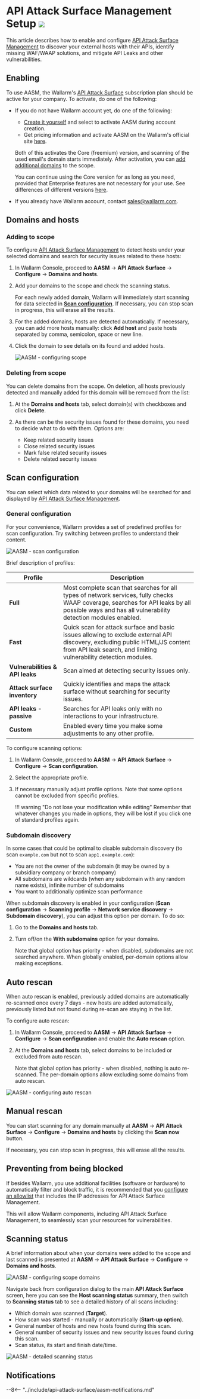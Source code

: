 [link-aasm-security-issue-risk-level]:  ../user-guides/vulnerabilities.md#issue-risk-level
[link-integrations-intro]:              ../user-guides/settings/integrations/integrations-intro.md
[link-integrations-email]:              ../user-guides/settings/integrations/email.md#setting-up-integration

# API Attack Surface Management Setup  <a href="../../about-wallarm/subscription-plans/#api-attack-surface"><img src="../../images/api-attack-surface-tag.svg" style="border: none;"></a>

This article describes how to enable and configure [API Attack Surface Management](overview.md) to discover your external hosts with their APIs, identify missing WAF/WAAP solutions, and mitigate API Leaks and other vulnerabilities.

## Enabling

To use AASM, the Wallarm's [API Attack Surface](../about-wallarm/subscription-plans.md#api-attack-surface) subscription plan should be active for your company. To activate, do one of the following:

* If you do not have Wallarm account yet, do one of the following:

    * [Create it yourself](../quickstart/getting-started.md#self-signup-and-security-edge-free-tier) and select to activate AASM during account creation.
    * Get pricing information and activate AASM on the Wallarm's official site [here](https://www.wallarm.com/product/aasm).

    Both of this activates the Core (freemium) version, and scanning of the used email's domain starts immediately. After activation, you can [add additional domains](setup.md) to the scope.

    You can continue using the Core version for as long as you need, provided that Enterprise features are not necessary for your use. See differences of different versions [here](https://www.wallarm.com/product/aasm-pricing).

* If you already have Wallarm account, contact [sales@wallarm.com](mailto:sales@wallarm.com).

## Domains and hosts

### Adding to scope

To configure [API Attack Surface Management](overview.md) to detect hosts under your selected domains and search for security issues related to these hosts:

1. In Wallarm Console, proceed to **AASM** → **API Attack Surface** → **Configure** → **Domains and hosts**.
1. Add your domains to the scope and check the scanning status.

    For each newly added domain, Wallarm will immediately start scanning for data selected in [**Scan configuration**](#scan-configuration). If necessary, you can stop scan in progress, this will erase all the results.

1. For the added domains, hosts are detected automatically. If necessary, you can add more hosts manually: click **Add host** and paste hosts separated by comma, semicolon, space or new line.
1. Click the domain to see details on its found and added hosts.

    ![AASM - configuring scope](../images/api-attack-surface/aasm-scope.png)

### Deleting from scope

You can delete domains from the scope. On deletion, all hosts previously detected and manually added for this domain will be removed from the list:

1. At the **Domains and hosts** tab, select domain(s) with checkboxes and click **Delete**.
1. As there can be the security issues found for these domains, you need to decide what to do with them. Options are:

    * Keep related security issues 
    * Close related security issues
    * Mark false related security issues
    * Delete related security issues

## Scan configuration

You can select which data related to your domains will be searched for and displayed by [API Attack Surface Management](overview.md).

### General configuration

For your convenience, Wallarm provides a set of predefined profiles for scan configuration. Try switching between profiles to understand their content.

![AASM - scan configuration](../images/api-attack-surface/aasm-scan-configuration.png)

Brief description of profiles:

| Profile | Description |
| --- | --- |
| **Full** | Most complete scan that searches for all types of network services, fully checks WAAP coverage, searches for API leaks by all possible ways and has all vulnerability detection modules enabled. |
| **Fast** | Quick scan for attack surface and basic issues allowing to exclude external API discovery, excluding public HTML/JS content from API leak search, and limiting vulnerability detection modules. |
| **Vulnerabilities & API leaks** | Scan aimed at detecting security issues only. |
| **Attack surface inventory** | Quickly identifies and maps the attack surface without searching for security issues. |
| **API leaks - passive** | Searches for API leaks only with no interactions to your infrastructure. |
| **Custom** | Enabled every time you make some adjustments to any other profile. |

To configure scanning options:

1. In Wallarm Console, proceed to **AASM** → **API Attack Surface** → **Configure** → **Scan configuration**.
1. Select the appropriate profile.
1. If necessary manually adjust profile options. Note that some options cannot be excluded from specific profiles.

    !!! warning "Do not lose your modification while editing"
        Remember that whatever changes you made in options, they will be lost if you click one of standard profiles again.

### Subdomain discovery

In some cases that could be optimal to disable subdomain discovery (to scan `example.com` but not to scan `app1.example.com`):

* You are not the owner of the subdomain (it may be owned by a subsidiary company or branch company)
* All subdomains are wildcards (when any subdomain with any random name exists), infinite number of subdomains
* You want to additionally optimize scan performance

When subdomain discovery is enabled in your configuration (**Scan configuration** → **Scanning profile** → **Network service discovery** → **Subdomain discovery**), you can adjust this option per domain. To do so:

1. Go to the **Domains and hosts** tab.
1. Turn off/on the **With subdomains** option for your domains.

    Note that global option has priority - when disabled, subdomains are not searched anywhere. When globally enabled, per-domain options allow making exceptions.

## Auto rescan

When auto rescan is enabled, previously added domains are automatically re-scanned once every 7 days - new hosts are added automatically, previously listed but not found during re-scan are staying in the list.

To configure auto rescan:

1. In Wallarm Console, proceed to **AASM** → **API Attack Surface** → **Configure** → **Scan configuration** and enable the **Auto rescan** option.
1. At the **Domains and hosts** tab, select domains to be included or excluded from auto rescan.

    Note that global option has priority - when disabled, nothing is auto re-scanned. The per-domain options allow excluding some domains from auto rescan.

![AASM - configuring auto rescan](../images/api-attack-surface/aasm-auto-rescan.png)

## Manual rescan

You can start scanning for any domain manually at **AASM** → **API Attack Surface** → **Configure** → **Domains and hosts** by clicking the **Scan now** button.

If necessary, you can stop scan in progress, this will erase all the results.

## Preventing from being blocked

If besides Wallarm, you use additional facilities (software or hardware) to automatically filter and block traffic, it is recommended that you [configure an allowlist](../admin-en/scanner-addresses.md) that includes the IP addresses for API Attack Surface Management.

This will allow Wallarm components, including API Attack Surface Management, to seamlessly scan your resources for vulnerabilities.

## Scanning status

A brief information about when your domains were added to the scope and last scanned is presented at **AASM** → **API Attack Surface** → **Configure** → **Domains and hosts**.

![AASM - configuring scope domains](../images/api-attack-surface/aasm-scope.png)

Navigate back from configuration dialog to the main **API Attack Surface** screen, here you can see the **Host scanning status** summary, then switch to **Scanning status** tab to see a detailed history of all scans including:

* Which domain was scanned (**Target**).
* How scan was started - manually or automatically (**Start-up option**).
* General number of hosts and new hosts found during this scan.
* General number of security issues and new security issues found during this scan.
* Scan status, its start and finish date/time.

![AASM - detailed scanning status](../images/api-attack-surface/aasm-scanning-status.png)

## Notifications

--8<-- "../include/api-attack-surface/aasm-notifications.md"

